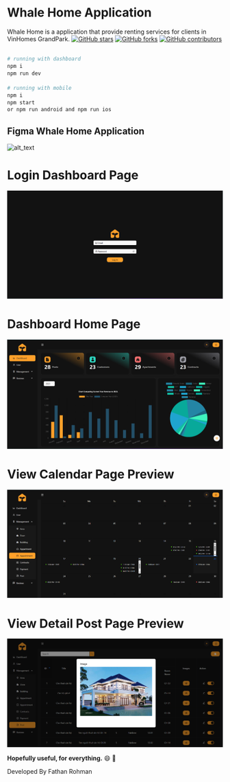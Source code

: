 # Whale Home Application
Whale Home is a application that provide renting services for clients in VinHomes GrandPark.
[![GitHub stars](https://img.shields.io/github/stars/themlphdstudent/awesome-github-profile-readme-templates.svg)](https://github.com/VinHomeRentApp)
[![GitHub forks](https://img.shields.io/github/forks/themlphdstudent/awesome-github-profile-readme-templates.svg?color=blue)](https://github.com/VinHomeRentApp)
[![GitHub contributors](https://img.shields.io/github/contributors/themlphdstudent/awesome-github-profile-readme-templates.svg?color=blue)](https://github.com/VinHomeRentApp)
##
``` bash
# running with dashboard
npm i
npm run dev

# running with mobile
npm i
npm start
or npm run android and npm run ios
```

## Figma Whale Home Application
![alt_text](https://www.figma.com/file/pfYLsimhrbASd5MPBUJ0IJ/SWD_Project_Figma?type=design&node-id=0%3A1&mode=design&t=ptJR6VrUpp6pQJB0-1)

##
# Login Dashboard Page
![alt text](https://github.com/VinHomeRentApp/.github/blob/main/profile/SWD/login_dashboard.png)

# Dashboard Home Page
![alt text](https://github.com/VinHomeRentApp/.github/blob/main/profile/SWD/dashboard_home.png)

# View Calendar Page Preview
![alt text](https://github.com/VinHomeRentApp/.github/blob/main/profile/SWD/appointment_calendar.png)

# View Detail Post Page Preview
![alt text](https://github.com/VinHomeRentApp/.github/blob/main/profile/SWD/view_detail_post.png)


**Hopefully useful, for everything.** :smile: :punch:

Developed By Fathan Rohman
